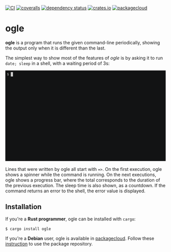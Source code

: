 [![CI](https://github.com/lpenz/ogle/actions/workflows/ci.yml/badge.svg)](https://github.com/lpenz/ogle/actions/workflows/ci.yml)
[![coveralls](https://coveralls.io/repos/github/lpenz/ogle/badge.svg?branch=main)](https://coveralls.io/github/lpenz/ogle?branch=main)
[![dependency status](https://deps.rs/repo/github/lpenz/ogle/status.svg)](https://deps.rs/repo/github/lpenz/ogle)
[![crates.io](https://img.shields.io/crates/v/ogle)](https://crates.io/crates/ogle)
[![packagecloud](https://img.shields.io/badge/deb-packagecloud.io-844fec.svg)](https://packagecloud.io/app/lpenz/debian/search?q=ogle)

# ogle

**ogle** is a program that runs the given command-line periodically,
showing the output only when it is different than the last.

The simplest way to show most of the features of *ogle* is by asking
it to run `date; sleep` in a shell, with a waiting period of 3s:

![demo](demos/demo-sleep.gif)

Lines that were written by ogle all start with `=>`. On the first
execution, ogle shows a spinner while the command is running. On the
next executions, ogle shows a progress bar, where the total
corresponds to the duration of the previous execution. The sleep time
is also shown, as a countdown. If the command returns an error to the
shell, the error value is displayed.


## Installation

If you're a **Rust programmer**, ogle can be installed with `cargo`:

```
$ cargo install ogle
```

If you're a **Debian** user, ogle is available in
[packagecloud](https://packagecloud.io/app/lpenz/debian/search?q=ogle). Follow
these
[instruction](https://packagecloud.io/lpenz/debian/install#manual) to
use the package repository.


[watch (1)]: https://linux.die.net/man/1/watch

